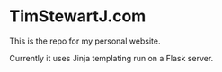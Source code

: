 # TimStewartJ.com

This is the repo for my personal website.

Currently it uses Jinja templating run on a Flask server.